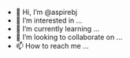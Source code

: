 - 👋 Hi, I’m @aspirebj
- 👀 I’m interested in ...
- 🌱 I’m currently learning ...
- 💞️ I’m looking to collaborate on ...
- 📫 How to reach me ...

<!---
aspirebj/aspirebj is a ✨ special ✨ repository because its `README.md` (this file) appears on your GitHub profile.
You can click the Preview link to take a look at your changes.
--->
